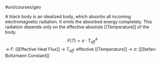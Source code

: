 #uni/courses/geo 

A black body is an idealized body, which absorbs all incoming electromagnetic radiation. It emits the absorbed energy completely. 
This radiation depends only on the effective absolute [[Temperature]] of the body.
$$
F(T) = \sigma \cdot T_{eff}^{4}
$$
-> $F$: [[Effective Heat Flux]]
-> $T_{eff}$: effective [[Temperature]]
-> $\sigma$: [[Stefan-Boltzmann Constant]]